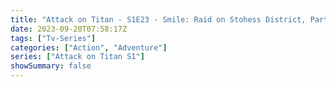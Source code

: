 ```yaml
---
title: "Attack on Titan - S1E23 - Smile: Raid on Stohess District, Part 1"
date: 2023-09-20T07:58:17Z
tags: ["Tv-Series"]
categories: ["Action", "Adventure"]
series: ["Attack on Titan S1"]
showSummary: false
---
```


  <mux-player stream-type="on-demand"
  src="https://kp3d-my.sharepoint.com/personal/ryoo_kp3d_onmicrosoft_com/_layouts/15/download.aspx?share=Eapeh0Ue8fBAvqJzYLn_Ha4BD5YBOT8cmqxvi8C5LAeTkA" metadata-video-title="Attack on Titan - S1E23 - Smile: Raid on Stohess District, Part 1" prefer-playback="mse" controls>
  </mux-player>
  
  
  <script src="https://cdn.jsdelivr.net/npm/@mux/mux-player"></script>
  
   <script id="Ka2Hqh7i00vpX3zwSlYqKzRF9JcXystPZcVP013eSu2i4" type="application/ld+json">
 {
  "@context": "https://schema.org/",
  "@type": "VideoObject",
  "name": "Attack on Titan - S1E23 - Smile: Raid on Stohess District, Part 1",
  "contentUrl": "https://stream.mux.com/Ka2Hqh7i00vpX3zwSlYqKzRF9JcXystPZcVP013eSu2i4.m3u8",
  "thumbnailUrl": "https://www.themoviedb.org/t/p/original/1ptv8xOQI87ESiLPeZZ9XYAkAL3.jpg?width=314&fit_mode=preserve&time=25",
  "uploadDate": "2023-09-20T07:58:17Z",
}

</script>


